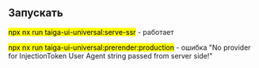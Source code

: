 ## Запускать 
<mark>npx nx run taiga-ui-universal:serve-ssr</mark> - работает

<mark>npx nx run taiga-ui-universal:prerender:production</mark> - ошибка "No provider for InjectionToken User Agent string passed from server side!"
